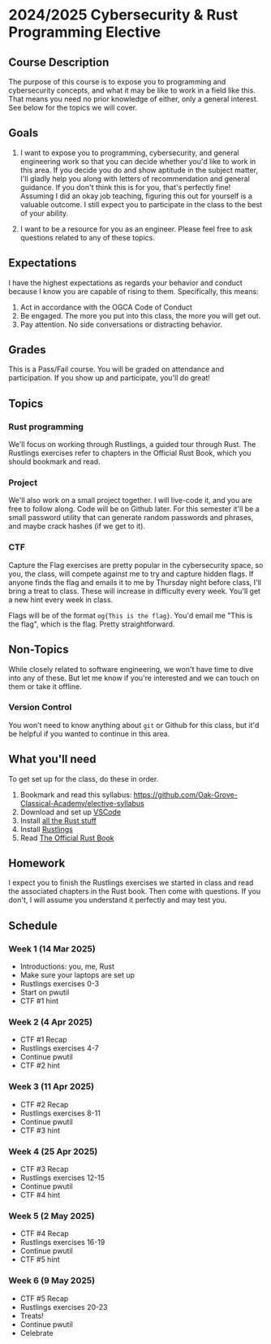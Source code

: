 # 2024/2025 Cybersecurity & Rust Programming Elective

## Course Description

The purpose of this course is to expose you to programming and cybersecurity concepts, and what it may be like to work in a field like this. 
That means you need no prior knowledge of either, only a general interest. See below for the topics we will cover.

## Goals

1. I want to expose you to programming, cybersecurity, and general engineering work so that you can decide whether you'd like to work in this area. If you decide you do and show aptitude in the
subject matter, I'll gladly help you along with letters of recommendation and general guidance. If you don't think this is for you, that's perfectly fine! Assuming I did an okay job teaching, 
figuring this out for yourself is a valuable outcome. I still expect you to participate in the class to the best of your ability.

2. I want to be a resource for you as an engineer. Please feel free to ask questions related to any of these topics.

## Expectations

I have the highest expectations as regards your behavior and conduct because I know you are capable of rising to them. Specifically, this means:

1. Act in accordance with the OGCA Code of Conduct
1. Be engaged. The more you put into this class, the more you will get out.
1. Pay attention. No side conversations or distracting behavior.

## Grades

This is a Pass/Fail course. You will be graded on attendance and participation. If you show up and participate, you'll do great!

## Topics

### Rust programming

We'll focus on working through Rustlings, a guided tour through Rust. The Rustlings exercises refer to chapters in the Official Rust Book, which you should bookmark and read.

### Project

We'll also work on a small project together. I will live-code it, and you are free to follow along. Code will be on Github later. For this semester it'll be a small password utility that can
generate random passwords and phrases, and maybe crack hashes (if we get to it).

### CTF

Capture the Flag exercises are pretty popular in the cybersecurity space, so you, the class, will compete against me to try and capture hidden flags. If anyone finds the flag and emails it to me
by Thursday night before class, I'll bring a treat to class. These will increase in difficulty every week. You'll get a new hint every week in class. 

Flags will be of the format `og{This is the flag}`. You'd email me "This is the flag", which is the flag. Pretty straightforward.

## Non-Topics

While closely related to software engineering, we won't have time to dive into any of these. But let me know if you're interested and we can touch on them or take it offline.

### Version Control

You won't need to know anything about `git` or Github for this class, but it'd be helpful if you wanted to continue in this area.

## What you'll need

To get set up for the class, do these in order.

1. Bookmark and read this syllabus: https://github.com/Oak-Grove-Classical-Academy/elective-syllabus
1. Download and set up [VSCode](https://code.visualstudio.com/)
1. Install [all the Rust stuff](https://code.visualstudio.com/docs/languages/rust)
1. Install [Rustlings](https://rustlings.cool/)
1. Read [The Official Rust Book](https://doc.rust-lang.org/book/title-page.html)

## Homework

I expect you to finish the Rustlings exercises we started in class and read the associated chapters in the Rust book. Then come with questions. If you don't, I will assume you understand it perfectly and 
may test you.

## Schedule

### Week 1 (14 Mar 2025)

- Introductions: you, me, Rust
- Make sure your laptops are set up
- Rustlings exercises 0-3
- Start on pwutil
- CTF #1 hint

### Week 2 (4 Apr 2025)

- CTF #1 Recap
- Rustlings exercises 4-7
- Continue pwutil
- CTF #2 hint

### Week 3 (11 Apr 2025)

- CTF #2 Recap
- Rustlings exercises 8-11
- Continue pwutil
- CTF #3 hint

### Week 4 (25 Apr 2025)

- CTF #3 Recap
- Rustlings exercises 12-15
- Continue pwutil
- CTF #4 hint

### Week 5 (2 May 2025)

- CTF #4 Recap
- Rustlings exercises 16-19
- Continue pwutil
- CTF #5 hint

### Week 6 (9 May 2025)

- CTF #5 Recap
- Rustlings exercises 20-23
- Treats!
- Continue pwutil
- Celebrate

